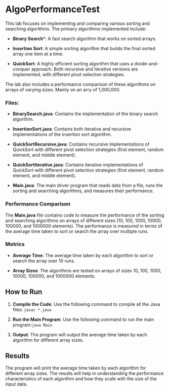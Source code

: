
# AlgoPerformanceTest

This lab focuses on implementing and comparing various sorting and searching algorithms. The primary algorithms implemented include:

* **Binary Search***: A fast search algorithm that works on sorted arrays.

* **Insertion Sort**: A simple sorting algorithm that builds the final sorted array one item at a time.

* **QuickSort**: A highly efficient sorting algorithm that uses a divide-and-conquer approach. Both recursive and iterative versions are implemented, with different pivot selection strategies.

The lab also includes a performance comparison of these algorithms on arrays of varying sizes. Mainly on an arry of 1,000,000.

### Files:

* **BinarySearch.java**: Contains the implementation of the binary search algorithm.

* **InsertionSort.java**: Contains both iterative and recursive implementations of the insertion sort algorithm.

* **QuickSortRecursive.java**: Contains recursive implementations of QuickSort with different pivot selection strategies (first element, random element, and middle element).

* **QuickSortIterative.java**: Contains iterative implementations of QuickSort with different pivot selection strategies (first element, random element, and middle element).

* **Main.java**: The main driver program that reads data from a file, runs the sorting and searching algorithms, and measures their performance.

### Performance Comparison

The **Main.java** file contains code to measure the performance of the sorting and searching algorithms on arrays of different sizes (10, 100, 1000, 10000, 100000, and 1000000 elements). The performance is measured in terms of the average time taken to sort or search the array over multiple runs.

### Metrics
* **Average Time**: The average time taken by each algorithm to sort or search the array over 10 runs.

* **Array Sizes**: The algorithms are tested on arrays of sizes 10, 100, 1000, 10000, 100000, and 1000000 elements.

## How to Run

1. **Compile the Code**: Use the following command to compile all the Java files: ```javac *.java```

2. **Run the Main Program**: Use the following command to run the main program:```java Main```

3. **Output**: The program will output the average time taken by each algorithm for different array sizes.

## Results
The program will print the average time taken by each algorithm for different array sizes. The results will help in understanding the performance characteristics of each algorithm and how they scale with the size of the input data.